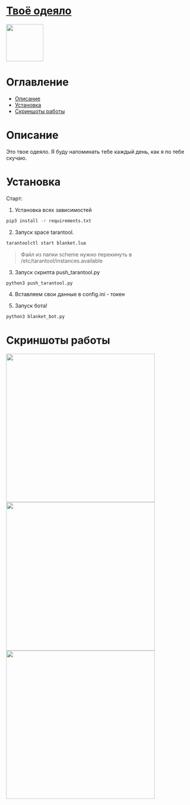 
# [Твоё одеяло](https://icq.im/blanket_bot)

<a href="https://icq.im/blanket_bot"><img src="https://github.com/ICQ-BOTS/blanket_bot/blob/main/blanket.png" width="100" height="100"></a>


# Оглавление 
 - [Описание](https://github.com/ICQ-BOTS/blanket_bot#оглавление)
 - [Установка](https://github.com/ICQ-BOTS/blanket_bot#описание)
 - [Скриншоты работы](https://github.com/ICQ-BOTS/blanket_bot#установка)

# Описание
Это твое одеяло. Я буду напоминать тебе каждый день, как я по тебе скучаю.

# Установка

Старт:
1. Установка всех зависимостей 
```bash
pip3 install -r requirements.txt
```

2. Запуск space tarantool.
```bash
tarantoolctl start blanket.lua
```
> Файл из папки scheme нужно перекинуть в /etc/tarantool/instances.available

3. Запуск скрипта push_tarantool.py
```bash
python3 push_tarantool.py
```

4. Вставляем свои данные в config.ini - токен

5. Запуск бота!
```bash
python3 blanket_bot.py
```

# Скриншоты работы
<img src="https://github.com/ICQ-BOTS/blanket_bot/blob/main/img/1.png" width="400">
<img src="https://github.com/ICQ-BOTS/blanket_bot/blob/main/img/2.png" width="400">
<img src="https://github.com/ICQ-BOTS/blanket_bot/blob/main/img/3.png" width="400">

